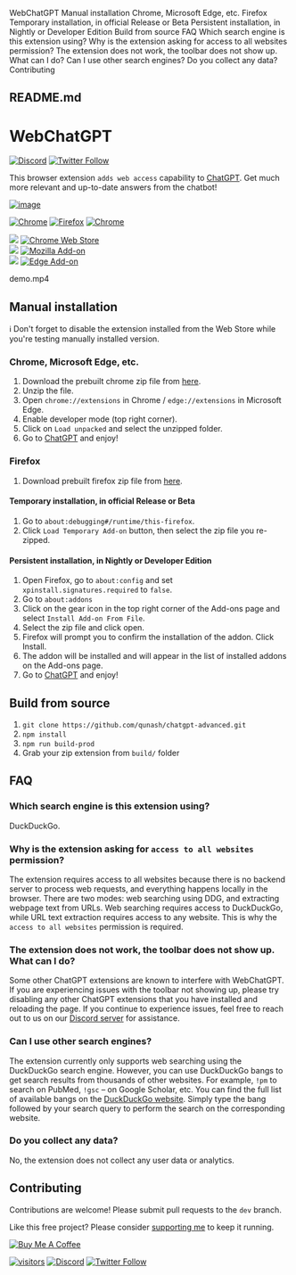 WebChatGPT Manual installation Chrome, Microsoft Edge, etc. Firefox Temporary installation, in official Release or Beta Persistent installation, in Nightly or Developer Edition Build from source FAQ Which search engine is this extension using? Why is the extension asking for access to all websites permission? The extension does not work, the toolbar does not show up. What can I do? Can I use other search engines? Do you collect any data? Contributing

##  README.md

# WebChatGPT

[![Discord](https://camo.githubusercontent.com/175a03be18475c274f81ec808b265fe414dd9bc12a663115c07e051dde82cfeb/68747470733a2f2f696d672e736869656c64732e696f2f646973636f72642f313036303131303130323138383739373939323f636f6c6f723d677265656e266c6162656c3d4a6f696e253230736572766572266c6f676f3d646973636f7264)](https://discord.gg/nmCjvyVpnB) [![Twitter Follow](https://camo.githubusercontent.com/8b7cf6ff5beb72398a9b8fa9ab2d3e15ad57436602dd5e238e6174d4b1051757/68747470733a2f2f696d672e736869656c64732e696f2f747769747465722f666f6c6c6f772f686168616861686f686f68653f6c6162656c3d666f6c6c6f772532306d65267374796c653d736f6369616c)](https://twitter.com/hahahahohohe)

This browser extension `adds web access` capability to [ChatGPT](https://chat.openai.com/). Get much more relevant and up-to-date answers from the chatbot!

[![image](https://user-images.githubusercontent.com/3750161/214144292-4fb34667-015a-43f3-906d-1d2d065d67f0.png)](https://user-images.githubusercontent.com/3750161/214144292-4fb34667-015a-43f3-906d-1d2d065d67f0.png)

  


[![Chrome](https://user-images.githubusercontent.com/3750161/214147732-c75e96a4-48a4-4b64-b407-c2402e899a75.PNG)](https://chrome.google.com/webstore/detail/chatgpt-advanced/lpfemeioodjbpieminkklglpmhlngfcn "Chrome Web Store") [![Firefox](https://user-images.githubusercontent.com/3750161/214148610-acdef778-753e-470e-8765-6cc97bca85ed.png)](https://addons.mozilla.org/en-US/firefox/addon/web-chatgpt/ "Firefox Add-ons") [![Chrome](https://user-images.githubusercontent.com/3750161/233201810-d1026855-0482-44c8-b1ec-c7247134473e.png)](https://microsoftedge.microsoft.com/addons/detail/arxivutils/flahobhjikkpnpohomeckhdjjkkkkmoc/ "Edge Add-ons")

[![](https://camo.githubusercontent.com/c35683361d5c5c9d607acc47f91c282dcdc93de18076a7e5ec16b5338bbfbddc/68747470733a2f2f696d672e736869656c64732e696f2f6368726f6d652d7765622d73746f72652f762f6c7066656d65696f6f646a627069656d696e6b6b6c676c706d686c6e6766636e2e737667)](https://chrome.google.com/webstore/detail/chatgpt-advanced/lpfemeioodjbpieminkklglpmhlngfcn "Chrome Web Store") [![Chrome Web Store](https://camo.githubusercontent.com/4504699a16be4ce02645504b798a898084c4c7243b33b787f5aadc4d04d1757a/68747470733a2f2f696d672e736869656c64732e696f2f6368726f6d652d7765622d73746f72652f75736572732f6c7066656d65696f6f646a627069656d696e6b6b6c676c706d686c6e6766636e3f636f6c6f723d626c7565)](https://chrome.google.com/webstore/detail/chatgpt-advanced/lpfemeioodjbpieminkklglpmhlngfcn "Chrome Web Store")   
[![](https://camo.githubusercontent.com/4977a09c63c4ed4c5871689794f2c12a599fdd00700759b5b091e52da0777db2/68747470733a2f2f696d672e736869656c64732e696f2f616d6f2f762f7765622d63686174677074)](https://addons.mozilla.org/en-US/firefox/addon/web-chatgpt/ "Firefox Add-ons") [![Mozilla Add-on](https://camo.githubusercontent.com/687c69bb35a04619b237e3efc1e9539d7a40d7518c64dde9a102cbb939a6a0a0/68747470733a2f2f696d672e736869656c64732e696f2f616d6f2f75736572732f7765622d63686174677074)](https://addons.mozilla.org/en-US/firefox/addon/web-chatgpt/ "Firefox Add-ons")   
[![](https://camo.githubusercontent.com/0a3d6aa858278eb449ec6e4cd11ffa371d3fba76e9945ac4fc72e1f11f7b570d/68747470733a2f2f696d672e736869656c64732e696f2f62616467652f64796e616d69632f6a736f6e3f6c6162656c3d656467652532306164642d6f6e267072656669783d762671756572793d2532342e76657273696f6e2675726c3d68747470732533412532462532466d6963726f736f6674656467652e6d6963726f736f66742e636f6d2532466164646f6e7325324667657470726f6475637464657461696c7362796372786964253246666c61686f62686a696b6b706e706f686f6d65636b68646a6a6b6b6b6b6d6f63)](https://microsoftedge.microsoft.com/addons/detail/arxivutils/flahobhjikkpnpohomeckhdjjkkkkmoc/ "Edge Add-ons") [![Edge Add-on](https://camo.githubusercontent.com/5fb673d205bc8575ef4fc1a9fef35d7f0cefb7b6cd4f392796032272cba04b3b/68747470733a2f2f696d672e736869656c64732e696f2f62616467652f64796e616d69632f6a736f6e3f6c6162656c3d75736572732671756572793d2532342e616374697665496e7374616c6c436f756e742675726c3d68747470732533412532462532466d6963726f736f6674656467652e6d6963726f736f66742e636f6d2532466164646f6e7325324667657470726f6475637464657461696c7362796372786964253246666c61686f62686a696b6b706e706f686f6d65636b68646a6a6b6b6b6b6d6f63)](https://microsoftedge.microsoft.com/addons/detail/arxivutils/flahobhjikkpnpohomeckhdjjkkkkmoc/ "Edge Add-ons")

  
demo.mp4

## Manual installation

ℹ️ Don't forget to disable the extension installed from the Web Store while you're testing manually installed version.

### Chrome, Microsoft Edge, etc.

  1. Download the prebuilt chrome zip file from [here](/qunash/chatgpt-advanced/blob/main/build).
  2. Unzip the file.
  3. Open `chrome://extensions` in Chrome / `edge://extensions` in Microsoft Edge.
  4. Enable developer mode (top right corner).
  5. Click on `Load unpacked` and select the unzipped folder.
  6. Go to [ChatGPT](https://chat.openai.com/chat/) and enjoy!



### Firefox

  1. Download prebuilt firefox zip file from [here](/qunash/chatgpt-advanced/blob/main/build).



#### Temporary installation, in official Release or Beta

  1. Go to `about:debugging#/runtime/this-firefox`.
  2. Click `Load Temporary Add-on` button, then select the zip file you re-zipped.



#### Persistent installation, in Nightly or Developer Edition

  1. Open Firefox, go to `about:config` and set `xpinstall.signatures.required` to `false`.
  2. Go to `about:addons`
  3. Click on the gear icon in the top right corner of the Add-ons page and select `Install Add-on From File`.
  4. Select the zip file and click open.
  5. Firefox will prompt you to confirm the installation of the addon. Click Install.
  6. The addon will be installed and will appear in the list of installed addons on the Add-ons page.
  7. Go to [ChatGPT](https://chat.openai.com/chat/) and enjoy!



## Build from source

  1. `git clone https://github.com/qunash/chatgpt-advanced.git`
  2. `npm install`
  3. `npm run build-prod`
  4. Grab your zip extension from `build/` folder

  


## FAQ

### Which search engine is this extension using?

DuckDuckGo.

### Why is the extension asking for `access to all websites` permission?

The extension requires access to all websites because there is no backend server to process web requests, and everything happens locally in the browser. There are two modes: web searching using DDG, and extracting webpage text from URLs. Web searching requires access to DuckDuckGo, while URL text extraction requires access to any website. This is why the `access to all websites` permission is required.

### The extension does not work, the toolbar does not show up. What can I do?

Some other ChatGPT extensions are known to interfere with WebChatGPT. If you are experiencing issues with the toolbar not showing up, please try disabling any other ChatGPT extensions that you have installed and reloading the page. If you continue to experience issues, feel free to reach out to us on our [Discord server](https://discord.gg/nmCjvyVpnB) for assistance.

### Can I use other search engines?

The extension currently only supports web searching using the DuckDuckGo search engine. However, you can use DuckDuckGo bangs to get search results from thousands of other websites. For example, `!pm` to search on PubMed, `!gsc` – on Google Scholar, etc. You can find the full list of available bangs on the [DuckDuckGo website](https://duckduckgo.com/bangs). Simply type the bang followed by your search query to perform the search on the corresponding website.

### Do you collect any data?

No, the extension does not collect any user data or analytics.

  


## Contributing

Contributions are welcome! Please submit pull requests to the `dev` branch.

  
  
  


Like this free project? Please consider [supporting me](https://www.buymeacoffee.com/anzorq) to keep it running.

[](https://www.buymeacoffee.com/anzorq)[![Buy Me A Coffee](https://camo.githubusercontent.com/28aae05a0fba45679e8e27d90609601e249b64a5fe30dfef05495de4f4e318d4/68747470733a2f2f63646e2e6275796d6561636f666665652e636f6d2f627574746f6e732f76322f64656661756c742d79656c6c6f772e706e67)](https://www.buymeacoffee.com/anzorq)

[![visitors](https://camo.githubusercontent.com/12719b9819bff7e4f7de3aa49359cde6cd73605ec66c4926bec29304233046b2/68747470733a2f2f76697369746f722d62616467652e676c697463682e6d652f62616467653f706167655f69643d71756e6173682f636861746770742d616476616e636564)](https://visitor-badge.glitch.me) [![Discord](https://camo.githubusercontent.com/175a03be18475c274f81ec808b265fe414dd9bc12a663115c07e051dde82cfeb/68747470733a2f2f696d672e736869656c64732e696f2f646973636f72642f313036303131303130323138383739373939323f636f6c6f723d677265656e266c6162656c3d4a6f696e253230736572766572266c6f676f3d646973636f7264)](https://discord.gg/nmCjvyVpnB) [![Twitter Follow](https://camo.githubusercontent.com/8b7cf6ff5beb72398a9b8fa9ab2d3e15ad57436602dd5e238e6174d4b1051757/68747470733a2f2f696d672e736869656c64732e696f2f747769747465722f666f6c6c6f772f686168616861686f686f68653f6c6162656c3d666f6c6c6f772532306d65267374796c653d736f6369616c)](https://twitter.com/hahahahohohe)
